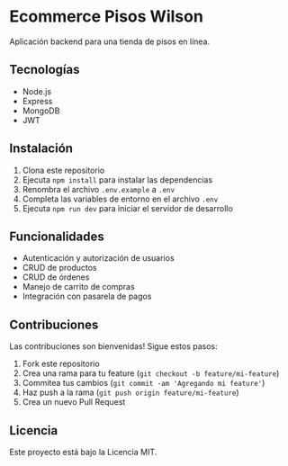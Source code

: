 # Ecommerce Pisos Wilson

Aplicación backend para una tienda de pisos en línea. 

## Tecnologías

- Node.js 
- Express
- MongoDB
- JWT

## Instalación

1. Clona este repositorio
2. Ejecuta `npm install` para instalar las dependencias
3. Renombra el archivo `.env.example` a `.env`
4. Completa las variables de entorno en el archivo `.env` 
5. Ejecuta `npm run dev` para iniciar el servidor de desarrollo

## Funcionalidades

- Autenticación y autorización de usuarios
- CRUD de productos
- CRUD de órdenes
- Manejo de carrito de compras
- Integración con pasarela de pagos

## Contribuciones

Las contribuciones son bienvenidas! Sigue estos pasos:

1. Fork este repositorio
2. Crea una rama para tu feature (`git checkout -b feature/mi-feature`)
3. Commitea tus cambios (`git commit -am 'Agregando mi feature'`)
4. Haz push a la rama (`git push origin feature/mi-feature`)
5. Crea un nuevo Pull Request

## Licencia

Este proyecto está bajo la Licencia MIT. 